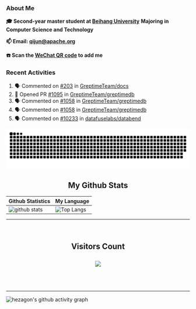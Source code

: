 ### About Me

**🎓 Second-year master student at [Beihang University](https://www.buaa.edu.cn/)** **Majoring in Computer Science and Technology**

**📫 Email: qijun@apache.org**

**☎️ Scan the [WeChat QR code](https://github.com/jun0315/jun0315/issues/1) to add me**


### Recent Activities
<!--START_SECTION:activity-->
1. 🗣 Commented on [#203](https://github.com/GreptimeTeam/docs/issues/203) in [GreptimeTeam/docs](https://github.com/GreptimeTeam/docs)
2. 💪 Opened PR [#1095](https://github.com/GreptimeTeam/greptimedb/pull/1095) in [GreptimeTeam/greptimedb](https://github.com/GreptimeTeam/greptimedb)
3. 🗣 Commented on [#1058](https://github.com/GreptimeTeam/greptimedb/issues/1058) in [GreptimeTeam/greptimedb](https://github.com/GreptimeTeam/greptimedb)
4. 🗣 Commented on [#1058](https://github.com/GreptimeTeam/greptimedb/issues/1058) in [GreptimeTeam/greptimedb](https://github.com/GreptimeTeam/greptimedb)
5. 🗣 Commented on [#10233](https://github.com/datafuselabs/databend/issues/10233) in [datafuselabs/databend](https://github.com/datafuselabs/databend)
<!--END_SECTION:activity-->

![github contribution grid snake animation](https://raw.githubusercontent.com/jun0315/jun0315/output/github-contribution-grid-snake.svg)

<!-- START NEW SECTION -->
<p align="center">
 <h2 align="center">My Github Stats</h2>

| Github Statistics                                                                                           | My Language                                                                                                                 |
| ----------------------------------------------------------------------------------------------------------- | --------------------------------------------------------------------------------------------------------------------------- |
| ![github stats](https://github-readme-stats.vercel.app/api?username=jun0315&theme=dark&show_icons=true) | ![Top Langs](https://github-readme-stats.vercel.app/api/top-langs/?username=jun0315&hide=TeX&layout=compact&theme=dark) |

<hr>

<div align="center">
<br><h2 align="centre"><b>Visitors Count</b></p>  
<p align="center"><img align="center" src="https://profile-counter.glitch.me/{jun0315}/count.svg" /></p> 
<br></div>

<hr>

![hezagon's github activity graph](https://activity-graph.herokuapp.com/graph?username=jun0315&theme=react-dark)

